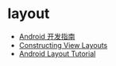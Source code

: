 # layout

- [Android 开发指南](https://developer.android.com/guide/topics/ui/declaring-layout.html)
- [Constructing View Layouts](https://guides.codepath.com/android/Constructing-View-Layouts)
- [Android Layout Tutorial](http://www.learn-android.com/2010/01/05/android-layout-tutorial/)
